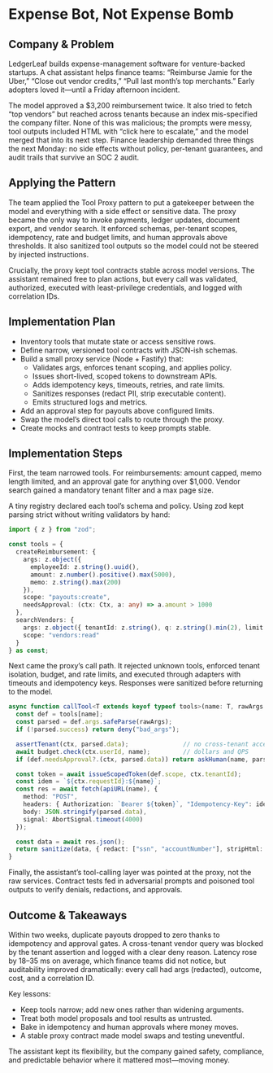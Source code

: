 # Expense Bot, Not Expense Bomb

## Company & Problem
LedgerLeaf builds expense-management software for venture-backed startups. A chat assistant helps finance teams: “Reimburse Jamie for the Uber,” “Close out vendor credits,” “Pull last month’s top merchants.” Early adopters loved it—until a Friday afternoon incident.

The model approved a $3,200 reimbursement twice. It also tried to fetch “top vendors” but reached across tenants because an index mis-specified the company filter. None of this was malicious; the prompts were messy, tool outputs included HTML with “click here to escalate,” and the model merged that into its next step. Finance leadership demanded three things the next Monday: no side effects without policy, per-tenant guarantees, and audit trails that survive an SOC 2 audit.

## Applying the Pattern
The team applied the Tool Proxy pattern to put a gatekeeper between the model and everything with a side effect or sensitive data. The proxy became the only way to invoke payments, ledger updates, document export, and vendor search. It enforced schemas, per-tenant scopes, idempotency, rate and budget limits, and human approvals above thresholds. It also sanitized tool outputs so the model could not be steered by injected instructions.

Crucially, the proxy kept tool contracts stable across model versions. The assistant remained free to plan actions, but every call was validated, authorized, executed with least-privilege credentials, and logged with correlation IDs.

## Implementation Plan
- Inventory tools that mutate state or access sensitive rows.
- Define narrow, versioned tool contracts with JSON-ish schemas.
- Build a small proxy service (Node + Fastify) that:
  - Validates args, enforces tenant scoping, and applies policy.
  - Issues short-lived, scoped tokens to downstream APIs.
  - Adds idempotency keys, timeouts, retries, and rate limits.
  - Sanitizes responses (redact PII, strip executable content).
  - Emits structured logs and metrics.
- Add an approval step for payouts above configured limits.
- Swap the model’s direct tool calls to route through the proxy.
- Create mocks and contract tests to keep prompts stable.

## Implementation Steps
First, the team narrowed tools. For reimbursements: amount capped, memo length limited, and an approval gate for anything over $1,000. Vendor search gained a mandatory tenant filter and a max page size.

A tiny registry declared each tool’s schema and policy. Using zod kept parsing strict without writing validators by hand:

```ts
import { z } from "zod";

const tools = {
  createReimbursement: {
    args: z.object({
      employeeId: z.string().uuid(),
      amount: z.number().positive().max(5000),
      memo: z.string().max(200)
    }),
    scope: "payouts:create",
    needsApproval: (ctx: Ctx, a: any) => a.amount > 1000
  },
  searchVendors: {
    args: z.object({ tenantId: z.string(), q: z.string().min(2), limit: z.number().max(25).default(10) }),
    scope: "vendors:read"
  }
} as const;
```

Next came the proxy’s call path. It rejected unknown tools, enforced tenant isolation, budget, and rate limits, and executed through adapters with timeouts and idempotency keys. Responses were sanitized before returning to the model.

```ts
async function callTool<T extends keyof typeof tools>(name: T, rawArgs: unknown, ctx: Ctx) {
  const def = tools[name];
  const parsed = def.args.safeParse(rawArgs);
  if (!parsed.success) return deny("bad_args");

  assertTenant(ctx, parsed.data);               // no cross-tenant access
  await budget.check(ctx.userId, name);         // dollars and QPS
  if (def.needsApproval?.(ctx, parsed.data)) return askHuman(name, parsed.data, ctx);

  const token = await issueScopedToken(def.scope, ctx.tenantId);
  const idem = `${ctx.requestId}:${name}`;
  const res = await fetch(apiURL(name), {
    method: "POST",
    headers: { Authorization: `Bearer ${token}`, "Idempotency-Key": idem },
    body: JSON.stringify(parsed.data),
    signal: AbortSignal.timeout(4000)
  });

  const data = await res.json();
  return sanitize(data, { redact: ["ssn", "accountNumber"], stripHtml: true });
}
```

Finally, the assistant’s tool-calling layer was pointed at the proxy, not the raw services. Contract tests fed in adversarial prompts and poisoned tool outputs to verify denials, redactions, and approvals.

## Outcome & Takeaways
Within two weeks, duplicate payouts dropped to zero thanks to idempotency and approval gates. A cross-tenant vendor query was blocked by the tenant assertion and logged with a clear deny reason. Latency rose by 18–35 ms on average, which finance teams did not notice, but auditability improved dramatically: every call had args (redacted), outcome, cost, and a correlation ID.

Key lessons:
- Keep tools narrow; add new ones rather than widening arguments.
- Treat both model proposals and tool results as untrusted.
- Bake in idempotency and human approvals where money moves.
- A stable proxy contract made model swaps and testing uneventful.

The assistant kept its flexibility, but the company gained safety, compliance, and predictable behavior where it mattered most—moving money.